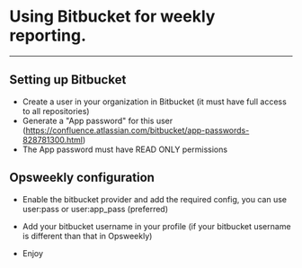 # Using Bitbucket for weekly reporting.
------------------------------------

## Setting up Bitbucket

- Create a user in your organization in Bitbucket (it must have full access to all repositories)
- Generate a "App password" for this user (https://confluence.atlassian.com/bitbucket/app-passwords-828781300.html)
- The App password must have READ ONLY permissions

## Opsweekly configuration

- Enable the bitbucket provider and add the required config, you can use user:pass or user:app_pass (preferred)

- Add your bitbucket username in your profile (if your bitbucket username is different than that in Opsweekly)

- Enjoy
